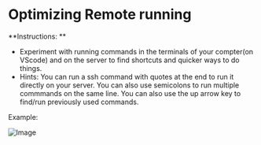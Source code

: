 # Optimizing Remote running

**Instructions: **
* Experiment with running commands in the terminals of your compter(on VScode) and on the server to find shortcuts and quicker ways to do things. 
* Hints: You can run a ssh command with quotes at the end to run it directly on your server. You can also use semicolons to run multiple commmands on the same line. You can also use the up arrow key to find/run previously used commands.

Example:

![Image](https://user-images.githubusercontent.com/97641097/149278271-a91fbe24-02d2-41ff-b0ee-f418de365032.JPG)
